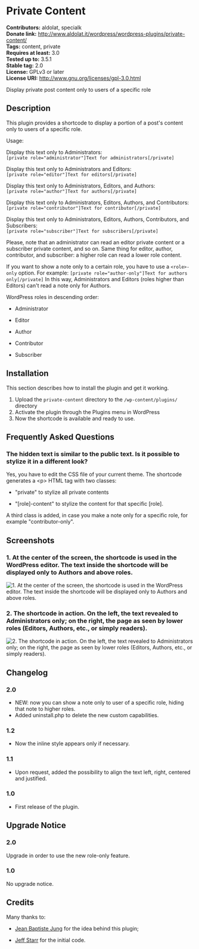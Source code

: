 # Private Content #
**Contributors:** aldolat, specialk  
**Donate link:** http://www.aldolat.it/wordpress/wordpress-plugins/private-content/  
**Tags:** content, private  
**Requires at least:** 3.0  
**Tested up to:** 3.5.1  
**Stable tag:** 2.0  
**License:** GPLv3 or later  
**License URI:** http://www.gnu.org/licenses/gpl-3.0.html  

Display private post content only to users of a specific role

## Description ##

This plugin provides a shortcode to display a portion of a post's content only to users of a specific role.

Usage:

Display this text only to Administrators:<br />
`[private role="administrator"]Text for administrators[/private]`

Display this text only to Administrators and Editors:<br />
`[private role="editor"]Text for editors[/private]`

Display this text only to Administrators, Editors, and Authors:<br />
`[private role="author"]Text for authors[/private]`

Display this text only to Administrators, Editors, Authors, and Contributors:<br />
`[private role="contributor"]Text for contributor[/private]`

Display this text only to Administrators, Editors, Authors, Contributors, and Subscribers:<br />
`[private role="subscriber"]Text for subscribers[/private]`

Please, note that an administrator can read an editor private content or a subscriber private content, and so on. Same thing for editor, author, contributor, and subscriber: a higher role can read a lower role content.

If you want to show a note only to a certain role, you have to use a `<role>-only` option.
For example:
`[private role="author-only"]Text for authors only[/private]`
In this way, Administrators and Editors (roles higher than Editors) can't read a note only for Authors.

WordPress roles in descending order:

 * Administrator

 * Editor

 * Author

 * Contributor

 * Subscriber

## Installation ##

This section describes how to install the plugin and get it working.

1. Upload  the `private-content` directory to the `/wp-content/plugins/` directory
1. Activate the plugin through the Plugins menu in WordPress
1. Now the shortcode is available and ready to use.

## Frequently Asked Questions ##

### The hidden text is similar to the public text. Is it possible to stylize it in a different look? ###

Yes, you have to edit the CSS file of your current theme.
The shortcode generates a &lt;p&gt; HTML tag with two classes:

* "private" to stylize all private contents

* "[role]-content" to stylize the content for that specific [role].

A third class is added, in case you make a note only for a specific role, for example "contributor-only".

## Screenshots ##

### 1. At the center of the screen, the shortcode is used in the WordPress editor. The text inside the shortcode will be displayed only to Authors and above roles. ###
![1. At the center of the screen, the shortcode is used in the WordPress editor. The text inside the shortcode will be displayed only to Authors and above roles.](http://s-plugins.wordpress.org/private-content/assets/screenshot-1.png)

### 2. The shortcode in action. On the left, the text revealed to Administrators only; on the right, the page as seen by lower roles (Editors, Authors, etc., or simply readers). ###
![2. The shortcode in action. On the left, the text revealed to Administrators only; on the right, the page as seen by lower roles (Editors, Authors, etc., or simply readers).](http://s-plugins.wordpress.org/private-content/assets/screenshot-2.png)


## Changelog ##

### 2.0 ###

* NEW: now you can show a note only to user of a specific role, hiding that note to higher roles.
* Added uninstall.php to delete the new custom capabilities.

### 1.2 ###

* Now the inline style appears only if necessary.

### 1.1 ###

* Upon request, added the possibility to align the text left, right, centered and justified.

### 1.0 ###

* First release of the plugin.

## Upgrade Notice ##

### 2.0 ###

Upgrade in order to use the new role-only feature.

### 1.0 ###

No upgrade notice.

## Credits ##

Many thanks to:

* [Jean Baptiste Jung](http://www.wprecipes.com/add-private-notes-to-your-wordpress-blog-posts) for the idea behind this plugin;

* [Jeff Starr](http://digwp.com/2010/05/private-content-posts-shortcode) for the initial code.